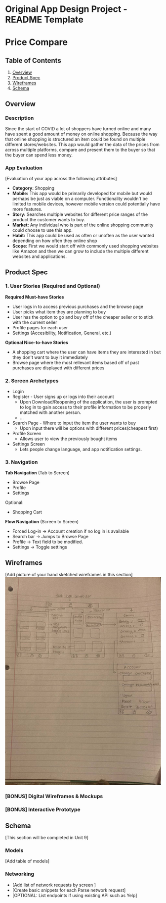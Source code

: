 Original App Design Project - README Template
===

# Price Compare

## Table of Contents
1. [Overview](#Overview)
1. [Product Spec](#Product-Spec)
1. [Wireframes](#Wireframes)
2. [Schema](#Schema)

## Overview
### Description
Since the start of COVID a lot of shoppers have turned online and many have spent a good amount of money on online shopping. Because the way that online shopping is structured an item could be found on multiple different stores/websites. This app would gather the data of the prices from across multiple platforms, compare and present them to the buyer so that the buyer can spend less money.

### App Evaluation
[Evaluation of your app across the following attributes]
- **Category:** Shopping
- **Mobile:** This app would be primarily developed for mobile but would perhaps be just as viable on a computer. Functionality wouldn't be limited to mobile devices, however mobile version could potentially have more features.
- **Story:** Searches multiple websites for different price ranges of the product the customer wants to buy.
- **Market:** Any individual who is part of the online shopping community could choose to use this app.
- **Habit:** This app could be used as often or unoften as the user wanted depending on how often they online shop
- **Scope:** First we would start off with commonly used shopping websites like Amazon and then we can grow to include the multiple different websites and applications.

## Product Spec

### 1. User Stories (Required and Optional)

**Required Must-have Stories**

* User logs in to access previous purchases and the browse page
* User picks what item they are planning to buy
* User has the option to go and buy off of the cheaper seller or to stick with the current seller
* Profile pages for each user
* Settings (Accesibility, Notification, General, etc.)

**Optional Nice-to-have Stories**

* A shopping cart where the user can have items they are interested in but they don't want to buy it immediately
* Browse page where the most rellevant items based off of past purchases are displayed with different prices


### 2. Screen Archetypes

* Login 
* Register - User signs up or logs into their account
   * Upon Download/Reopening of the application, the user is prompted to log in to gain access to their profile information to be properly matched with another person. 
   * ...
* Search Page - Where to input the item the user wants to buy
   * Upon input there will be options with different prices(cheapest first)
* Profile Screen 
   * Allows user to view the previously bought items
* Settings Screen
   * Lets people change language, and app notification settings.


### 3. Navigation

**Tab Navigation** (Tab to Screen)

* Browse Page
* Profile
* Settings

Optional:
* Shopping Cart

**Flow Navigation** (Screen to Screen)

* Forced Log-in -> Account creation if no log in is available
* Search bar -> Jumps to Browse Page
* Profile -> Text field to be modified. 
* Settings -> Toggle settings

## Wireframes
[Add picture of your hand sketched wireframes in this section]
<img src="https://github.com/YadelAssefa/PriceCompare/blob/main/photo_2021-04-02_23-55-39.jpg" width=600>

### [BONUS] Digital Wireframes & Mockups

### [BONUS] Interactive Prototype

## Schema 
[This section will be completed in Unit 9]
### Models
[Add table of models]
### Networking
- [Add list of network requests by screen ]
- [Create basic snippets for each Parse network request]
- [OPTIONAL: List endpoints if using existing API such as Yelp]
